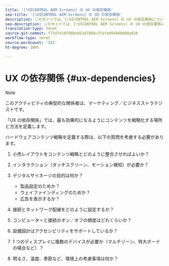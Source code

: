 ```yaml
---
title: '[!UICONTROL AEM Screens] の UX の依存関係'
seo-title: '[!UICONTROL AEM Screens] の UX の依存関係'
description: このガイドでは、[!UICONTROL AEM Screens] の UX の依存関係について説明します。
seo-description: このガイドでは、[!UICONTROL AEM Screens] の UX の依存関係について説明します。
translation-type: tm+mt
source-git-commit: f73d7d10f88be953d7800c3fafe084960800a61b
workflow-type: tm+mt
source-wordcount: '151'
ht-degree: 100%

---
```



# UX の依存関係 {#ux-dependencies}

>[!NOTE]
>
>このアクティビティの典型的な関係者は、マーケティング／ビジネスストラテジストです。

「UX の依存関係」では、最も効果的になるようにコンテンツを戦略化する場所と方法を定義します。

ハードウェアコンテンツ戦略を定義する際は、以下の質問を考慮する必要があります。

1. 小売レイアウトをコンテンツ戦略とどのように整合させればよいか？

1. インタラクション（タッチスクリーン、モーション検知）が必要か？

1. デジタルサイネージの目的は何か？

   * 製品設定のためか？
   * ウェイファインディングのためか？
   * 広告を表示するか？

1. 接続とネットワーク配線をどのように設定するか？

1. コンピューターと接続のオン／オフの頻度はどれくらいか？

1. 設備設計はアクセシビリティをサポートしているか？

1. 1 つのディスプレイに複数のデバイスが必要か（マルチゾーン、特大ボードの場合など）？

1. 明るさ、温度、季節など、環境上の考慮事項は何か？



